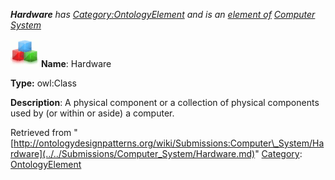 ___Hardware__ has [Category:OntologyElement](../../Category/OntologyElement.md "Category:OntologyElement") and is an [element of](../../Property/ElementOf.md "Property:ElementOf") [Computer System](../../Submissions/Computer_System.md "Submissions:Computer System")_


  




[![Class](../../images/thumb/2/27/Class.gif/45px-Class.gif)](../../Image/Class.gif.md "Class")
__Name__: Hardware 


__Type:__ owl:Class 


__Description__: A physical component or a collection of physical components used by (or within or aside) a computer. 





Retrieved from "[http://ontologydesignpatterns.org/wiki/Submissions:Computer\_System/Hardware](../../Submissions/Computer_System/Hardware.md)"
 [Category](http://ontologydesignpatterns.org/wiki/Special:Categories "Special:Categories"): [OntologyElement](../../Category/OntologyElement.md "Category:OntologyElement")